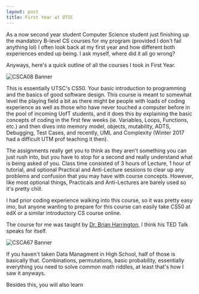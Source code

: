 ```yaml
---
layout: post
title: First Year at UTSC
---
```


As a now second year student Computer Science student just finishing up the mandatory B-level CS courses for my program (provided I don't fail anything lol) I often look back at my first year and how different both experiences ended up being. I ask myself, where did it all go wrong?

Anyways, here's a quick outline of all the courses I took in First Year.

![CSCA08 Banner][CSCA08]

This is essentially UTSC's CS50. Your basic introduction to programming and the basics of good software design. This course is meant to somewhat level the playing field a bit as there might be people with loads of coding experience as well as those who have never touched a computer before in the pool of incoming UofT students, and it does this by explaining the basic concepts of coding in the first few weeks (ie. Variables, Loops, Functions, etc.) and then dives into memory model, objects, mutability, ADTS, Debugging, Test Cases, and recently, UML and Complexity (Winter 2017 had a difficult UTM prof teaching it then).

The assignments really get you to think as they aren't something you can just rush into, but you have to stop for a second and really understand what is being asked of you. Class time consisted of 3 hours of Lecture, 1 hour of tutorial, and optional Practical and Anti-Lecture sessions to clear up any problems and confusion that you may have with course concepts. However, like most optional things, Practicals and Anti-Lectures are barely used so it's pretty chill.

I had prior coding experience walking into this course, so it was pretty easy imo, but anyone wanting to prepare for this course can easily take CS50 at edX or a similar introductory CS course online.

The course for me was taught by [Dr. Brian Harrington](https://www.youtube.com/watch?v=BvBdH5AKlNc), I think his TED Talk speaks for itself.

![CSCA67 Banner][CSCA67]

If you haven't taken Data Managment in High School, half of those is basically that. Combinations, permutations, basic probability, essentially everything you need to solve common math riddles, at least that's how I saw it anyways.

Besides this, you will also learn

[CSCA08]: http://i.imgur.com/gIhAQLv.png
[CSCA67]: http://i.imgur.com/v4Qz6LA.png
[MATA31]: http://i.imgur.com/8Y9EKI5.png